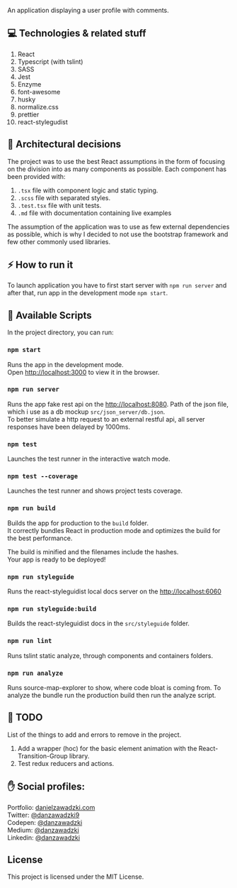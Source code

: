 An application displaying a user profile with comments.

## ‍💻 Technologies & related stuff

1. React
2. Typescript (with tslint)
3. SASS
4. Jest
5. Enzyme
6. font-awesome
7. husky
8. normalize.css
9. prettier
10. react-stylegudist

## 📝 Architectural decisions

The project was to use the best React assumptions in the form of focusing on the division into as many components as possible. Each component has been provided with:

1. `.tsx` file with component logic and static typing.
2. `.scss` file with separated styles.
3. `.test.tsx` file with unit tests.
4. `.md` file with documentation containing live examples

The assumption of the application was to use as few external dependencies as possible, which is why I decided to not use the bootstrap framework and few other commonly used libraries.

## ⚡ ️How to run it

To launch application you have to first start server with `npm run server` and after that, run app in the development mode `npm start`.

## 🔨 Available Scripts

In the project directory, you can run:

### `npm start`

Runs the app in the development mode.<br>
Open [http://localhost:3000](http://localhost:3000) to view it in the browser.

### `npm run server`

Runs the app fake rest api on the [http://localhost:8080](http://localhost:8080). Path of the json file, which i use as a db mockup `src/json_server/db.json`.</br>
To better simulate a http request to an external restful api, all server responses have been delayed by 1000ms.

### `npm test`

Launches the test runner in the interactive watch mode.<br>

### `npm test --coverage`

Launches the test runner and shows project tests coverage.<br>

### `npm run build`

Builds the app for production to the `build` folder.<br>
It correctly bundles React in production mode and optimizes the build for the best performance.

The build is minified and the filenames include the hashes.<br>
Your app is ready to be deployed!

### `npm run styleguide`

Runs the react-styleguidist local docs server on the [http://localhost:6060](http://localhost:6060)

### `npm run styleguide:build`

Builds the react-styleguidist docs in the `src/styleguide` folder.

### `npm run lint`

Runs tslint static analyze, through components and containers folders.

### `npm run analyze`

Runs source-map-explorer to show, where code bloat is coming from. To analyze the bundle run the production build then run the analyze script.

## 📕 TODO

List of the things to add and errors to remove in the project.

1. Add a wrapper (hoc) for the basic element animation with the React-Transition-Group library.
2. Test redux reducers and actions.

## ✋ Social profiles:

Portfolio: [danielzawadzki.com](http://danielzawadzki.com/)<br/>
Twitter: [@danzawadzki9](https://twitter.com/danzawadzki7)<br/>
Codepen: [@danzawadzki](https://codepen.io/danzawadzki/)<br/>
Medium: [@danzawadzki](https://medium.com/@danzawadzki)<br/>
Linkedin: [@danzawadzki](https://www.linkedin.com/in/danzawadzki/)

## License

This project is licensed under the MIT License.
